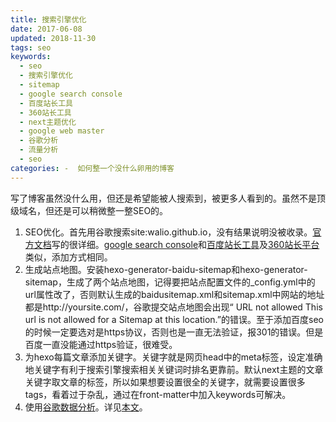 ```yaml
---
title: 搜索引擎优化
date: 2017-06-08
updated: 2018-11-30
tags: seo
keywords:
  - seo
  - 搜索引擎优化
  - sitemap
  - google search console
  - 百度站长工具
  - 360站长工具
  - next主题优化
  - google web master
  - 谷歌分析
  - 流量分析
  - seo
categories: -  如何整一个没什么卵用的博客
---
```

写了博客虽然没什么用，但还是希望能被人搜索到，被更多人看到的。虽然不是顶级域名，但还是可以稍微整一整SEO的。
<!-- more -->
1. SEO优化。首先用谷歌搜索site:walio.github.io，没有结果说明没被收录。[官方文档](http://theme-next.iissnan.com/third-party-services.html#google-webmaster-tools)写的很详细。[google search console](http://zhanzhang.baidu.com/dashboard/index)和[百度站长工具](http://zhanzhang.baidu.com/dashboard/index)及[360站长平台](http://zhanzhang.so.com/index.php?s=/Site/index.html)类似，添加方式相同。
2. 生成站点地图。安装hexo-generator-baidu-sitemap和hexo-generator-sitemap，生成了两个站点地图，记得要把站点配置文件的_config.yml中的url属性改了，否则默认生成的baidusitemap.xml和sitemap.xml中网站的地址都是http://yoursite.com/，谷歌提交站点地图会出现“
URL not allowed
This url is not allowed for a Sitemap at this location.”的错误。至于添加百度seo的时候一定要选对是https协议，否则也是一直无法验证，报301的错误。但是百度一直没能通过https验证，很难受。
3. 为hexo每篇文章添加关键字。关键字就是网页head中的meta标签，设定准确地关键字有利于搜索引擎搜索相关关键词时排名更靠前。默认next主题的文章关键字取文章的标签，所以如果想要设置很全的关键字，就需要设置很多tags，看着过于杂乱，通过在front-matter中加入keywords可解决。
4. 使用[谷歌数据分析](http://theme-next.iissnan.com/third-party-services.html#analytics-google)。详见[本文](google_ayalytics.md)。

